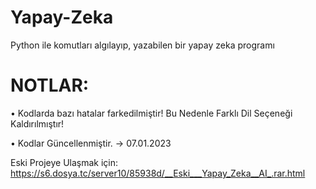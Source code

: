 # Yapay-Zeka
Python ile komutları algılayıp, yazabilen bir yapay zeka programı

# NOTLAR:
• Kodlarda bazı hatalar farkedilmiştir! Bu Nedenle Farklı Dil Seçeneği Kaldırılmıştır!

• Kodlar Güncellenmiştir. -> 07.01.2023

Eski Projeye Ulaşmak için: https://s6.dosya.tc/server10/85938d/__Eski___Yapay_Zeka__AI_.rar.html
